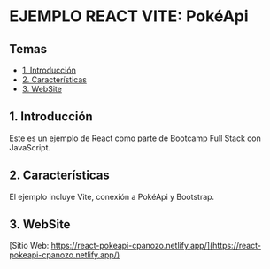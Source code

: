 # EJEMPLO REACT VITE: PokéApi
## Temas
* [1. Introducción](#1-Introducción)
* [2. Características](#2-Características)
* [3. WebSite](#3-WebSite)

## 1. Introducción

Este es un ejemplo de React como parte de Bootcamp Full Stack con JavaScript.

## 2. Características

El ejemplo incluye Vite, conexión a PokéApi y Bootstrap.

## 3. WebSite
 
[Sitio Web: https://react-pokeapi-cpanozo.netlify.app/](https://react-pokeapi-cpanozo.netlify.app/)
